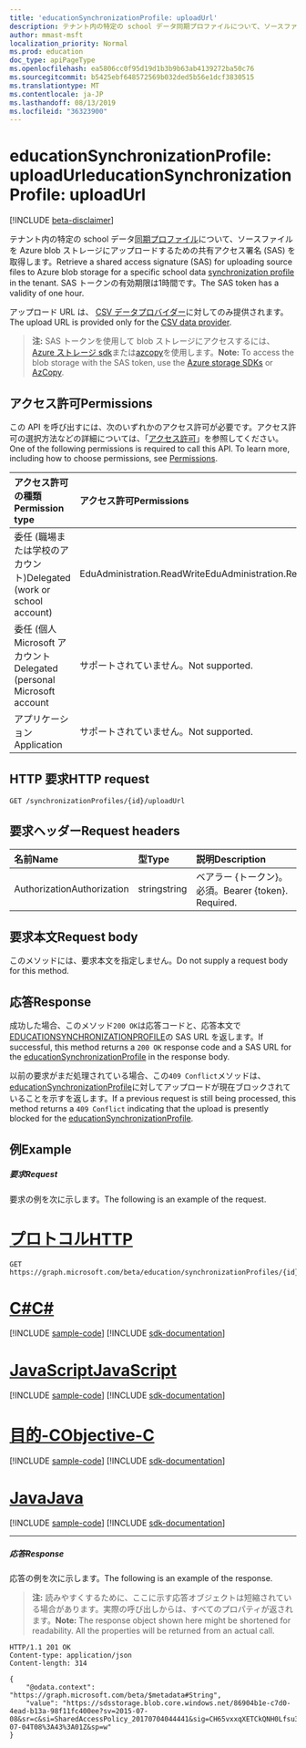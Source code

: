 ```yaml
---
title: 'educationSynchronizationProfile: uploadUrl'
description: テナント内の特定の school データ同期プロファイルについて、ソースファイルを Azure blob ストレージにアップロードするための共有アクセス署名 (SAS) を取得します。 SAS トークンの有効期限は1時間です。
author: mmast-msft
localization_priority: Normal
ms.prod: education
doc_type: apiPageType
ms.openlocfilehash: ea5806cc0f95d19d1b3b9b63ab4139272ba50c76
ms.sourcegitcommit: b5425ebf648572569b032ded5b56e1dcf3830515
ms.translationtype: MT
ms.contentlocale: ja-JP
ms.lasthandoff: 08/13/2019
ms.locfileid: "36323900"
---
```

# <a name="educationsynchronizationprofile-uploadurl"></a><span data-ttu-id="262ed-104">educationSynchronizationProfile: uploadUrl</span><span class="sxs-lookup"><span data-stu-id="262ed-104">educationSynchronizationProfile: uploadUrl</span></span>

[!INCLUDE [beta-disclaimer](../../includes/beta-disclaimer.md)]

<span data-ttu-id="262ed-105">テナント内の特定の school データ[同期プロファイル](../resources/educationsynchronizationprofile.md)について、ソースファイルを Azure blob ストレージにアップロードするための共有アクセス署名 (SAS) を取得します。</span><span class="sxs-lookup"><span data-stu-id="262ed-105">Retrieve a shared access signature (SAS) for uploading source files to Azure blob storage for a specific school data [synchronization profile](../resources/educationsynchronizationprofile.md) in the tenant.</span></span> <span data-ttu-id="262ed-106">SAS トークンの有効期限は1時間です。</span><span class="sxs-lookup"><span data-stu-id="262ed-106">The SAS token has a validity of one hour.</span></span>

<span data-ttu-id="262ed-107">アップロード URL は、 [CSV データプロバイダー](../resources/educationcsvdataprovider.md)に対してのみ提供されます。</span><span class="sxs-lookup"><span data-stu-id="262ed-107">The upload URL is provided only for the [CSV data provider](../resources/educationcsvdataprovider.md).</span></span>

> <span data-ttu-id="262ed-108">**注:** SAS トークンを使用して blob ストレージにアクセスするには、 [Azure ストレージ sdk](https://github.com/search?q=org%3AAzure+azure-storage)または[azcopy](https://docs.microsoft.com/en-us/azure/storage/storage-use-azcopy)を使用します。</span><span class="sxs-lookup"><span data-stu-id="262ed-108">**Note:** To access the blob storage with the SAS token, use the [Azure storage SDKs](https://github.com/search?q=org%3AAzure+azure-storage) or [AzCopy](https://docs.microsoft.com/en-us/azure/storage/storage-use-azcopy).</span></span>

## <a name="permissions"></a><span data-ttu-id="262ed-109">アクセス許可</span><span class="sxs-lookup"><span data-stu-id="262ed-109">Permissions</span></span>
<span data-ttu-id="262ed-p103">この API を呼び出すには、次のいずれかのアクセス許可が必要です。アクセス許可の選択方法などの詳細については、「[アクセス許可](/graph/permissions-reference)」を参照してください。</span><span class="sxs-lookup"><span data-stu-id="262ed-p103">One of the following permissions is required to call this API. To learn more, including how to choose permissions, see [Permissions](/graph/permissions-reference).</span></span>

| <span data-ttu-id="262ed-112">アクセス許可の種類</span><span class="sxs-lookup"><span data-stu-id="262ed-112">Permission type</span></span> | <span data-ttu-id="262ed-113">アクセス許可</span><span class="sxs-lookup"><span data-stu-id="262ed-113">Permissions</span></span> |
|:-----------|:----------|
| <span data-ttu-id="262ed-114">委任 (職場または学校のアカウント)</span><span class="sxs-lookup"><span data-stu-id="262ed-114">Delegated (work or school account)</span></span> | <span data-ttu-id="262ed-115">EduAdministration.ReadWrite</span><span class="sxs-lookup"><span data-stu-id="262ed-115">EduAdministration.ReadWrite</span></span> |
|<span data-ttu-id="262ed-116">委任 (個人 Microsoft アカウント</span><span class="sxs-lookup"><span data-stu-id="262ed-116">Delegated (personal Microsoft account</span></span>|<span data-ttu-id="262ed-117">サポートされていません。</span><span class="sxs-lookup"><span data-stu-id="262ed-117">Not supported.</span></span>|
|<span data-ttu-id="262ed-118">アプリケーション</span><span class="sxs-lookup"><span data-stu-id="262ed-118">Application</span></span>|<span data-ttu-id="262ed-119">サポートされていません。</span><span class="sxs-lookup"><span data-stu-id="262ed-119">Not supported.</span></span>|

## <a name="http-request"></a><span data-ttu-id="262ed-120">HTTP 要求</span><span class="sxs-lookup"><span data-stu-id="262ed-120">HTTP request</span></span>
<!-- { "blockType": "ignored" } -->
```http
GET /synchronizationProfiles/{id}/uploadUrl
```

## <a name="request-headers"></a><span data-ttu-id="262ed-121">要求ヘッダー</span><span class="sxs-lookup"><span data-stu-id="262ed-121">Request headers</span></span>
| <span data-ttu-id="262ed-122">名前</span><span class="sxs-lookup"><span data-stu-id="262ed-122">Name</span></span>       | <span data-ttu-id="262ed-123">型</span><span class="sxs-lookup"><span data-stu-id="262ed-123">Type</span></span> | <span data-ttu-id="262ed-124">説明</span><span class="sxs-lookup"><span data-stu-id="262ed-124">Description</span></span>|
|:-----------|:------|:----------|
| <span data-ttu-id="262ed-125">Authorization</span><span class="sxs-lookup"><span data-stu-id="262ed-125">Authorization</span></span>  | <span data-ttu-id="262ed-126">string</span><span class="sxs-lookup"><span data-stu-id="262ed-126">string</span></span>  | <span data-ttu-id="262ed-p104">ベアラー {トークン}。必須。</span><span class="sxs-lookup"><span data-stu-id="262ed-p104">Bearer {token}. Required.</span></span>  |

## <a name="request-body"></a><span data-ttu-id="262ed-129">要求本文</span><span class="sxs-lookup"><span data-stu-id="262ed-129">Request body</span></span>
<span data-ttu-id="262ed-130">このメソッドには、要求本文を指定しません。</span><span class="sxs-lookup"><span data-stu-id="262ed-130">Do not supply a request body for this method.</span></span>
## <a name="response"></a><span data-ttu-id="262ed-131">応答</span><span class="sxs-lookup"><span data-stu-id="262ed-131">Response</span></span>
<span data-ttu-id="262ed-132">成功した場合、このメソッド`200 OK`は応答コードと、応答本文で[EDUCATIONSYNCHRONIZATIONPROFILE](../resources/educationsynchronizationprofile.md)の SAS URL を返します。</span><span class="sxs-lookup"><span data-stu-id="262ed-132">If successful, this method returns a `200 OK` response code and a SAS URL for the [educationSynchronizationProfile](../resources/educationsynchronizationprofile.md) in the response body.</span></span>

<span data-ttu-id="262ed-133">以前の要求がまだ処理されている場合、この`409 Conflict`メソッドは、 [educationSynchronizationProfile](../resources/educationsynchronizationprofile.md)に対してアップロードが現在ブロックされていることを示すを返します。</span><span class="sxs-lookup"><span data-stu-id="262ed-133">If a previous request is still being processed, this method returns a `409 Conflict` indicating that the upload is presently blocked for the [educationSynchronizationProfile](../resources/educationsynchronizationprofile.md).</span></span>

## <a name="example"></a><span data-ttu-id="262ed-134">例</span><span class="sxs-lookup"><span data-stu-id="262ed-134">Example</span></span>
##### <a name="request"></a><span data-ttu-id="262ed-135">要求</span><span class="sxs-lookup"><span data-stu-id="262ed-135">Request</span></span>
<span data-ttu-id="262ed-136">要求の例を次に示します。</span><span class="sxs-lookup"><span data-stu-id="262ed-136">The following is an example of the request.</span></span>

# <a name="httptabhttp"></a>[<span data-ttu-id="262ed-137">プロトコル</span><span class="sxs-lookup"><span data-stu-id="262ed-137">HTTP</span></span>](#tab/http)
<!-- {
  "blockType": "request",
  "name": "get_educationSynchronizationProfile_uploadurl"
}-->
```http
GET https://graph.microsoft.com/beta/education/synchronizationProfiles/{id}/uploadUrl
```
# <a name="ctabcsharp"></a>[<span data-ttu-id="262ed-138">C#</span><span class="sxs-lookup"><span data-stu-id="262ed-138">C#</span></span>](#tab/csharp)
[!INCLUDE [sample-code](../includes/snippets/csharp/get-educationsynchronizationprofile-uploadurl-csharp-snippets.md)]
[!INCLUDE [sdk-documentation](../includes/snippets/snippets-sdk-documentation-link.md)]

# <a name="javascripttabjavascript"></a>[<span data-ttu-id="262ed-139">JavaScript</span><span class="sxs-lookup"><span data-stu-id="262ed-139">JavaScript</span></span>](#tab/javascript)
[!INCLUDE [sample-code](../includes/snippets/javascript/get-educationsynchronizationprofile-uploadurl-javascript-snippets.md)]
[!INCLUDE [sdk-documentation](../includes/snippets/snippets-sdk-documentation-link.md)]

# <a name="objective-ctabobjc"></a>[<span data-ttu-id="262ed-140">目的-C</span><span class="sxs-lookup"><span data-stu-id="262ed-140">Objective-C</span></span>](#tab/objc)
[!INCLUDE [sample-code](../includes/snippets/objc/get-educationsynchronizationprofile-uploadurl-objc-snippets.md)]
[!INCLUDE [sdk-documentation](../includes/snippets/snippets-sdk-documentation-link.md)]

# <a name="javatabjava"></a>[<span data-ttu-id="262ed-141">Java</span><span class="sxs-lookup"><span data-stu-id="262ed-141">Java</span></span>](#tab/java)
[!INCLUDE [sample-code](../includes/snippets/java/get-educationsynchronizationprofile-uploadurl-java-snippets.md)]
[!INCLUDE [sdk-documentation](../includes/snippets/snippets-sdk-documentation-link.md)]

---


##### <a name="response"></a><span data-ttu-id="262ed-142">応答</span><span class="sxs-lookup"><span data-stu-id="262ed-142">Response</span></span>
<span data-ttu-id="262ed-143">応答の例を次に示します。</span><span class="sxs-lookup"><span data-stu-id="262ed-143">The following is an example of the response.</span></span> 

><span data-ttu-id="262ed-p105">**注:** 読みやすくするために、ここに示す応答オブジェクトは短縮されている場合があります。実際の呼び出しからは、すべてのプロパティが返されます。</span><span class="sxs-lookup"><span data-stu-id="262ed-p105">**Note:** The response object shown here might be shortened for readability. All the properties will be returned from an actual call.</span></span>

<!-- {
  "blockType": "response",
  "@odata.type": "String",
} -->
```http
HTTP/1.1 201 OK
Content-type: application/json
Content-length: 314

{
    "@odata.context": "https://graph.microsoft.com/beta/$metadata#String",
    "value": "https://sdsstorage.blob.core.windows.net/86904b1e-c7d0-4ead-b13a-98f11fc400ee?sv=2015-07-08&sr=c&si=SharedAccessPolicy_20170704044441&sig=CH65vxxqXETCkQNH0Lfsu31cUo0s0XcEEo0OE2YiL6Q%3D&se=2017-07-04T08%3A43%3A01Z&sp=w"
}
```
<!-- uuid: 8fcb5dbc-d5aa-4681-8e31-b001d5168d79 
2015-10-25 14:57:30 UTC -->
<!-- {
  "type": "#page.annotation",
  "description": "Example",
  "keywords": "",
  "section": "documentation",
  "tocPath": "",
  "suppressions": [
  ]
}-->
